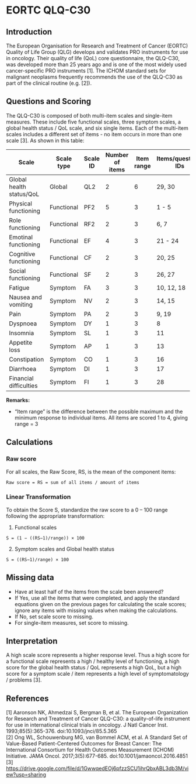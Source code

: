 # EORTC QLQ-C30

## Introduction

The European Organisation for Research and Treatment of Cancer (EORTC) Quality of Life Group (QLG) develops and validates PRO instruments for use in oncology. Their quality of life (QoL) core questionnaire, the QLQ-C30, was developed more than 25 years ago and is one of the most widely used cancer-specific PRO instruments [1]. The ICHOM standard sets for malignant neoplasms frequently recommends the use of the QLQ-C30 as part of the clinical routine  (e.g. [2]).

## Questions and Scoring

The QLQ-C30 is composed of both multi-item scales and single-item measures. These include five functional scales, three symptom scales, a global health status / QoL scale, and six single items. Each of the multi-item scales includes a different set of items - no item occurs in more than one scale [3]. As shown in this table:

| Scale | Scale type | Scale ID | Number of items | Item range | Items/questions IDs |
| ------| ------ | ------ | ------ | ------ | ------ |
| Global health status/QoL | Global | QL2 | 2 | 6 | 29, 30 |
| Physical functioning | Functional | PF2 | 5 | 3 | 1 - 5 |
| Role functioning | Functional | RF2 | 2 | 3 | 6, 7 |
| Emotinal functioning | Functional | EF | 4 | 3 | 21 - 24 |
| Cognitive functioning | Functional | CF | 2 | 3 | 20, 25 |
| Social functioning | Functional | SF | 2 | 3 | 26, 27 |
| Fatigue | Symptom | FA | 3 | 3 | 10, 12, 18 |
| Nausea and vomiting | Symptom | NV | 2 | 3 | 14, 15 |
| Pain | Symptom | PA | 2 | 3 | 9, 19 |
| Dyspnoea | Symptom | DY | 1 | 3 | 8 |
| Insomnia | Symptom | SL | 1 | 3 | 11 |
| Appetite loss | Symptom | AP | 1 | 3 | 13 |
| Constipation | Symptom | CO | 1 | 3 | 16 |
| Diarrhoea | Symptom | DI | 1 | 3 | 17 |
| Financial difficulties | Symptom | FI | 1 | 3 | 28 |

**Remarks:**
* “Item range” is the difference between the possible maximum and the minimum response to individual items. All items are scored 1 to 4, giving range = 3

## Calculations

### Raw score

For all scales, the Raw Score, RS, is the mean of the component items:

```
Raw score = RS = sum of all items / amount of items
``` 

### Linear Transformation
To obtain the Score S, standardize the raw score to a 0 – 100 range following the appropriate transformation:

1. Functional scales
```
S = (1 − ((RS−1)/range)) × 100
```
2. Symptom scales and Global health status
```
S = ((RS−1)/range) × 100
```

## Missing data

* Have at least half of the items from the scale been answered?
* If Yes, use all the items that were completed, and apply the standard equations given on the previous pages for calculating the scale scores; ignore any items with missing values when making the calculations.
* If No, set scale score to missing.
* For single-item measures, set score to missing.


## Interpretation

A high scale score represents a higher response level. Thus a high score for a functional scale represents a high / healthy level of functioning, a high score for the global health status / QoL represents a high QoL, but a high score for a symptom scale / item represents a high level of symptomatology / problems [3].

## References
[1] Aaronson NK, Ahmedzai S, Bergman B, et al. The European Organization for Research and Treatment of Cancer QLQ-C30: a quality-of-life instrument for use in international clinical trials in oncology. J Natl Cancer Inst. 1993;85(5):365-376. doi:10.1093/jnci/85.5.365\
[2] Ong WL, Schouwenburg MG, van Bommel ACM, et al. A Standard Set of Value-Based Patient-Centered Outcomes for Breast Cancer: The International Consortium for Health Outcomes Measurement (ICHOM) Initiative. JAMA Oncol. 2017;3(5):677-685. doi:10.1001/jamaoncol.2016.4851\
[3] https://drive.google.com/file/d/1GwwqedEOj6pfzzSCU1ihrQbxABL3db3M/view?usp=sharing
